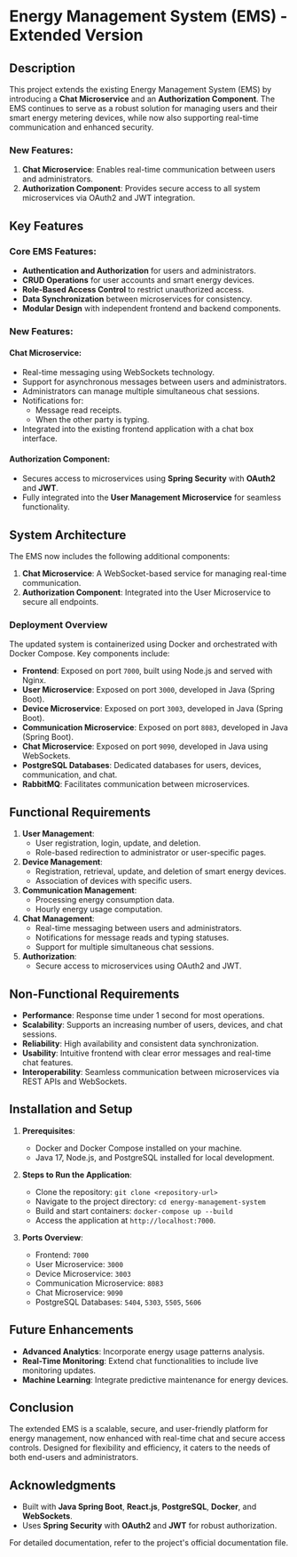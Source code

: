 # Energy Management System (EMS) - Extended Version

## Description
This project extends the existing Energy Management System (EMS) by introducing a **Chat Microservice** and an **Authorization Component**. The EMS continues to serve as a robust solution for managing users and their smart energy metering devices, while now also supporting real-time communication and enhanced security.

### New Features:
1. **Chat Microservice**: Enables real-time communication between users and administrators.
2. **Authorization Component**: Provides secure access to all system microservices via OAuth2 and JWT integration.

## Key Features
### Core EMS Features:
- **Authentication and Authorization** for users and administrators.
- **CRUD Operations** for user accounts and smart energy devices.
- **Role-Based Access Control** to restrict unauthorized access.
- **Data Synchronization** between microservices for consistency.
- **Modular Design** with independent frontend and backend components.

### New Features:
#### Chat Microservice:
- Real-time messaging using WebSockets technology.
- Support for asynchronous messages between users and administrators.
- Administrators can manage multiple simultaneous chat sessions.
- Notifications for:
  - Message read receipts.
  - When the other party is typing.
- Integrated into the existing frontend application with a chat box interface.

#### Authorization Component:
- Secures access to microservices using **Spring Security** with **OAuth2** and **JWT**.
- Fully integrated into the **User Management Microservice** for seamless functionality.

## System Architecture
The EMS now includes the following additional components:
1. **Chat Microservice**: A WebSocket-based service for managing real-time communication.
2. **Authorization Component**: Integrated into the User Microservice to secure all endpoints.

### Deployment Overview
The updated system is containerized using Docker and orchestrated with Docker Compose. Key components include:
- **Frontend**: Exposed on port `7000`, built using Node.js and served with Nginx.
- **User Microservice**: Exposed on port `3000`, developed in Java (Spring Boot).
- **Device Microservice**: Exposed on port `3003`, developed in Java (Spring Boot).
- **Communication Microservice**: Exposed on port `8083`, developed in Java (Spring Boot).
- **Chat Microservice**: Exposed on port `9090`, developed in Java using WebSockets.
- **PostgreSQL Databases**: Dedicated databases for users, devices, communication, and chat.
- **RabbitMQ**: Facilitates communication between microservices.

## Functional Requirements
1. **User Management**:
   - User registration, login, update, and deletion.
   - Role-based redirection to administrator or user-specific pages.
2. **Device Management**:
   - Registration, retrieval, update, and deletion of smart energy devices.
   - Association of devices with specific users.
3. **Communication Management**:
   - Processing energy consumption data.
   - Hourly energy usage computation.
4. **Chat Management**:
   - Real-time messaging between users and administrators.
   - Notifications for message reads and typing statuses.
   - Support for multiple simultaneous chat sessions.
5. **Authorization**:
   - Secure access to microservices using OAuth2 and JWT.

## Non-Functional Requirements
- **Performance**: Response time under 1 second for most operations.
- **Scalability**: Supports an increasing number of users, devices, and chat sessions.
- **Reliability**: High availability and consistent data synchronization.
- **Usability**: Intuitive frontend with clear error messages and real-time chat features.
- **Interoperability**: Seamless communication between microservices via REST APIs and WebSockets.

## Installation and Setup
1. **Prerequisites**:
   - Docker and Docker Compose installed on your machine.
   - Java 17, Node.js, and PostgreSQL installed for local development.

2. **Steps to Run the Application**:
   - Clone the repository: `git clone <repository-url>`
   - Navigate to the project directory: `cd energy-management-system`
   - Build and start containers: `docker-compose up --build`
   - Access the application at `http://localhost:7000`.

3. **Ports Overview**:
   - Frontend: `7000`
   - User Microservice: `3000`
   - Device Microservice: `3003`
   - Communication Microservice: `8083`
   - Chat Microservice: `9090`
   - PostgreSQL Databases: `5404`, `5303`, `5505`, `5606`

## Future Enhancements
- **Advanced Analytics**: Incorporate energy usage patterns analysis.
- **Real-Time Monitoring**: Extend chat functionalities to include live monitoring updates.
- **Machine Learning**: Integrate predictive maintenance for energy devices.

## Conclusion
The extended EMS is a scalable, secure, and user-friendly platform for energy management, now enhanced with real-time chat and secure access controls. Designed for flexibility and efficiency, it caters to the needs of both end-users and administrators.

## Acknowledgments
- Built with **Java Spring Boot**, **React.js**, **PostgreSQL**, **Docker**, and **WebSockets**.
- Uses **Spring Security** with **OAuth2** and **JWT** for robust authorization.

For detailed documentation, refer to the project's official documentation file.

